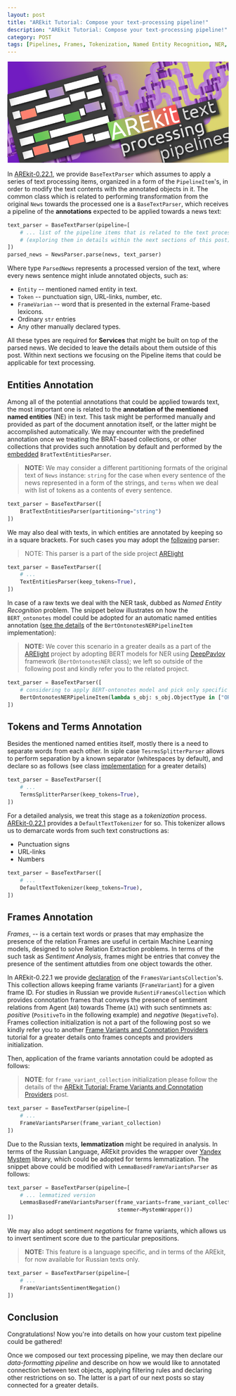 ```yaml
---
layout: post
title: "AREkit Tutorial: Compose your text-processing pipeline!"
description: "AREkit Tutorial: Compose your text-processing pipeline!"
category: POST
tags: [Pipelines, Frames, Tokenization, Named Entity Recognition, NER, AREkit]
---
```


![alt text](https://raw.githubusercontent.com/nicolay-r/blog/master/img/arekit-text-parsing.png)


In [AREkit-0.22.1](https://github.com/nicolay-r/AREkit), 
we provide `BaseTextParser` which assumes to apply a series of text processing items, organized in a form of the `PipelineItem`'s,
in order to modify the text contents with the annotated objects in it. 
The common class which is related to performing transformation from the original `News` towards the processed one is a `BaseTextParser`, which receives
a pipeline of the **annotations** expected to be applied towards a news text:

<!--more-->

```python
text_parser = BaseTextParser(pipeline=[ 
    # ... list of the pipeline items that is related to the text processsing 
    # (exploring them in details within the next sections of this post)
])
parsed_news = NewsParser.parse(news, text_parser)
```
Where type `ParsedNews` represents a processed version of the text, where every news sentence might inlude annotated objects, such as: 
* `Entity` -- mentioned named entity in text.
* `Token` -- punctuation sign, URL-links, number, etc.
* `FrameVarian` -- word that is presented in the external Frame-based lexicons.
* Ordinary `str` entries
* Any other manually declared types.

All these types are required for **Services** that might be built on top of the parsed news. We decided to leave the details about them outside of this post.
Within next sections we focusing on the Pipeline items that could be applicable for text processing.

## Entities Annotation

Among all of the potential annotations that could be applied towards text, 
the most important one is related to the **annotation of the mentioned named entities** (NE) in text.
This task might be performed manually and provided as part of the document annotation itself, or 
the latter might be accomplished automatically. 
We may encounter with the predefined annotation once we treating the BRAT-based collections, 
or other collections that provides such annotation by default and performed by the 
[embedded](https://github.com/nicolay-r/AREkit/blob/629ee6d2705980b4a7ad792faa3f7baae5b57973/arekit/contrib/source/brat/entities/parser.py#L8) 
`BratTextEntitiesParser`.

> **NOTE:** We may consider a different partitioning formats of the original text of `News` instance:
`string` for the case when every sentence of the news represented in a form of the strings, and
`terms` when we deal with list of tokens as a contents of every sentence.

```python
text_parser = BaseTextParser([
    BratTextEntitiesParser(partitioning="string")
])
```
We may also deal with texts, in which entities are annotated by keeping so in a square brackets.
For such cases you may adopt the [following](https://github.com/nicolay-r/ARElight/blob/74d424b38589fe5038518229a17ca32f2dd97867/arelight/text/pipeline_entities_default.py#L5) parser:
> NOTE: This parser is a part of the side project [ARElight](https://github.com/nicolay-r/ARElight)

```python
text_parser = BaseTextParser([
    # ... 
    TextEntitiesParser(keep_tokens=True),
])
```

In case of a raw texts we deal with the NER task, dubbed as *Named Entity Recognition* problem.
The snippet below illustrates on how the `BERT_ontonotes` model could be adopted for an automatic 
named entities annotation ([see the details](https://github.com/nicolay-r/ARElight/blob/74d424b38589fe5038518229a17ca32f2dd97867/arelight/text/pipeline_entities_bert_ontonotes.py#L9) 
of the `BertOntonotesNERPipelineItem` implementation):
> **NOTE:** We cover this scenario in a greater deails as a part of the 
[ARElight](https://github.com/nicolay-r/ARElight/blob/v0.22.1/arelight/text/ner_ontonotes.py) project
by adopting BERT models for NER using [DeepPavlov](https://deeppavlov.ai/) framework (`BertOntonotesNER` class); 
we left so outside of the following post and kindly refer you to the related project.

```python
text_parser = BaseTextParser([
    # considering to apply BERT-ontonotes model and pick only specific object types.
    BertOntonotesNERPipelineItem(lambda s_obj: s_obj.ObjectType in ["ORG", "PERSON", "LOC", "GPE"])
])
```

## Tokens and Terms Annotation

Besides the mentioned named entities itself, mostly there is a need to separate words from each other.
In siple case `TesrmsSplitterParser` allows to perform separation by a known separator (whitespaces by default),
and declare so as follows (see class [implementation](https://github.com/nicolay-r/AREkit/blob/629ee6d2705980b4a7ad792faa3f7baae5b57973/arekit/contrib/utils/pipelines/items/text/terms_splitter.py#L6) 
for a greater details)

```python
text_parser = BaseTextParser([
    # ... 
    TermsSplitterParser(keep_tokens=True),
])
```

For a detailed analysis, we treat this stage as a *tokenization* process. 
[AREkit-0.22.1](https://github.com/nicolay-r/AREkit) provides a `DefaultTextTokenizer` for so. 
This tokenizer allows us to demarcate words from such text constructions as: 
* Punctuation signs 
* URL-links
* Numbers

```python
text_parser = BaseTextParser([
    # ... 
    DefaultTextTokenizer(keep_tokens=True),
])
```

## Frames Annotation

*Frames*, -- is a certain text words or prases that may emphasize the presence of the relation
Frames are useful in certain Machine Learning models, designed to solve Relation Extraction problems.
In terms of the such task as *Sentiment Analysis*, frames might be entries that convey the presence of the sentiment attutdies from one object towards the other.

In AREkit-0.22.1 we provide [declaration](https://github.com/nicolay-r/AREkit/blob/629ee6d2705980b4a7ad792faa3f7baae5b57973/arekit/common/frames/variants/collection.py#L5) of the `FramesVariantsCollection`'s. 
This collection allows keeping frame variants (`FrameVariant`) for a given frame ID.
For studies in Russian we provide `RuSentiFramesCollection` which provides connotation frames that conveys the presence of sentiment relations from Agent (`A0`) towards Theme (`A1`) with such sentimnets as: *positive* (`PositiveTo` in the following example) and *negative* (`NegativeTo`). 
Frames collection initialization is not a part of the following post so we kindly refer
you to another 
[Frame Variants and Connotation Providers](https://nicolay-r.github.io/blog/articles/2022-09/arekit-frames)
tutorial for a greater details onto frames concepts and providers initialization.

Then, application of the frame variants annotation could be adopted as follows:
> **NOTE**: for `frame_variant_collection` initialization please follow the details of the
[AREkit Tutorial: Frame Variants and Connotation Providers](https://nicolay-r.github.io/blog/articles/2022-09/arekit-frames)
post.

```python
text_parser = BaseTextParser(pipeline=[
    # ...
    FrameVariantsParser(frame_variant_collection)
])
```

Due to the Russian texts, **lemmatization** might be required in analysis.
In terms of the Russian Language, AREkit provides the wrapper over [Yandex Mystem](https://yandex.ru/dev/mystem/) 
library, which could be adopted for terms lemmatization.
The snippet above could be modified with
`LemmaBasedFrameVariantsParser` as follows:
```python
text_parser = BaseTextParser(pipeline=[
    # ... lemmatized version
    LemmasBasedFrameVariantsParser(frame_variants=frame_variant_collection, 
                                   stemmer=MystemWrapper())
])
```

We may also adopt sentiment *negations* for frame variants, which allows us to invert sentiment score due to the particular prepositions.
> **NOTE:** This feature is a language specific, and in terms of the AREkit, for now available for Russian texts only.
```python
text_parser = BaseTextParser(pipeline=[
    # ... 
    FrameVariantsSentimentNegation()
])
```

## Conclusion

Congratulations! Now you're into details on how your custom text pipeline could be gathered!

Once we composed our text processing pipeline, we may then declare our *data-formatting pipeline* and describe on how we would like to annotated connection between text objects, applying filtering rules and declaring other restrictions on so. 
The latter is a part of our next posts so stay connected for a greater details.
